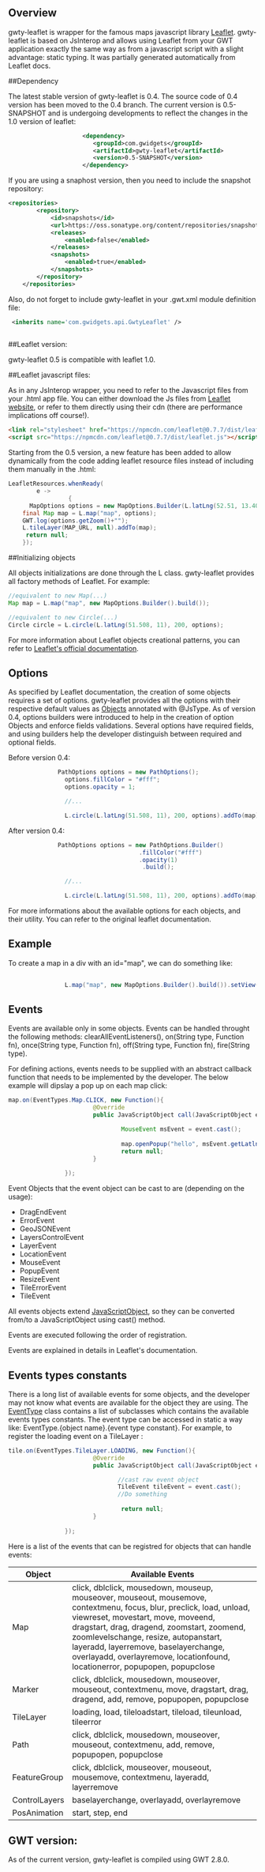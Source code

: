 ## Overview

gwty-leaflet is wrapper for the famous maps javascript library [Leaflet](http://leafletjs.com/). gwty-leaflet is based on JsInterop and allows using Leaflet from your GWT application exactly the same way as from a javascript script with a slight advantage: static typing. It was partially generated automatically from Leaflet docs.


##Dependency 

The latest stable version of gwty-leaflet is 0.4. The source code of 0.4 version has been moved to the 0.4 branch. The current version is 0.5-SNAPSHOT and is undergoing developments to reflect the changes in the 1.0 version of leaflet: 

```xml
                     <dependency>
                        <groupId>com.gwidgets</groupId>
                        <artifactId>gwty-leaflet</artifactId>
                        <version>0.5-SNAPSHOT</version>
                     </dependency>
```

If you are using a snaphost version, then you need to include the snapshot repository: 

```xml
<repositories>
		<repository>
			<id>snapshots</id>
			<url>https://oss.sonatype.org/content/repositories/snapshots/</url>
			<releases>
				<enabled>false</enabled>
			</releases>
			<snapshots>
				<enabled>true</enabled>
			</snapshots>
		</repository>
	</repositories>
```


Also, do not forget to include gwty-leaflet in your .gwt.xml module definition file: 

```xml
 <inherits name='com.gwidgets.api.GwtyLeaflet' />
                  
```

##Leaflet version:

gwty-leaflet 0.5 is compatible with leaflet 1.0. 

##Leaflet javascript files:

As in any JsInterop wrapper, you need to refer to the Javascript files from your .html app file. You can either download the Js files from [Leaflet website](http://leafletjs.com/download.html), or refer to them directly using their cdn (there are performance implications off course!).

```html
<link rel="stylesheet" href="https://npmcdn.com/leaflet@0.7.7/dist/leaflet.css" />
<script src="https://npmcdn.com/leaflet@0.7.7/dist/leaflet.js"></script>
```

Starting from the 0.5 version, a new feature has been added to allow dynamically from the code adding leaflet resource files instead of including them manually in the .html: 

```java
LeafletResources.whenReady(
        e -> 
                 {
      MapOptions options = new MapOptions.Builder(L.latLng(52.51, 13.40), 12, 12).dragging(false).build();
    final Map map = L.map("map", options);
    GWT.log(options.getZoom()+"");
    L.tileLayer(MAP_URL, null).addTo(map);
     return null;
    });
```


##Initializing objects

All objects initializations are done through the L class. gwty-leaflet provides all factory methods of Leaflet. For example:

```java
//equivalent to new Map(...)
Map map = L.map("map", new MapOptions.Builder().build());

//equivalent to new Circle(...)
Circle circle = L.circle(L.latLng(51.508, 11), 200, options);

```
For more information about Leaflet objects creational patterns, you can refer to [Leaflet's official documentation](http://leafletjs.com/reference.html).  

## Options

As specified by Leaflet documentation, the creation of some objects requires a set of options. gwty-leaflet provides all the options with their respective default values as [Objects](https://github.com/gwidgets/gwty-leaflet/tree/master/src/main/java/com/gwidgets/api/leaflet/options) annotated with @JsType. As of version 0.4, options builders were introduced to help in the creation of option Objects and enforce fields validations. Several options have required fields, and using builders help the developer distinguish between required and optional fields. 

Before version 0.4: 
```java
              PathOptions options = new PathOptions();
                options.fillColor = "#fff";
                options.opacity = 1;

                //...

                L.circle(L.latLng(51.508, 11), 200, options).addTo(map);
```

After version 0.4: 

```java
              PathOptions options = new PathOptions.Builder()
                                     .fillColor("#fff")
                                     .opacity(1)
                                      .build();

                //...

                L.circle(L.latLng(51.508, 11), 200, options).addTo(map);
```

For more informations about the available options for each objects, and their utility. You can refer to the original leaflet documentation. 

## Example

To create a map in a div with an id="map", we can do something like: 
```java
                
                L.map("map", new MapOptions.Builder().build()).setView(L.latLng(51.505, -0.09), 12, new ZoomPanOptions.Builder().build());

```


## Events

Events are available only in some objects. Events can be handled throught the following methods: clearAllEventListeners(), on(String type, Function fn), once(String type, Function fn), off(String type, Function fn), fire(String type). 

For defining actions, events needs to be supplied with an abstract callback function that needs to be implemented by the developer. The below example will dipslay a pop up on each map click: 

```java
map.on(EventTypes.Map.CLICK, new Function(){
                        @Override
                        public JavaScriptObject call(JavaScriptObject event) {

                                MouseEvent msEvent = event.cast();
                                
                                map.openPopup("hello", msEvent.getLatlng(), new PopupOptions.Builder().build());
                                return null;
                        }
                        
                });
```

Event Objects that the event object can be cast to are (depending on the usage): 

- DragEndEvent
- ErrorEvent
- GeoJSONEvent
- LayersControlEvent
- LayerEvent
- LocationEvent
- MouseEvent
- PopupEvent
- ResizeEvent
- TileErrorEvent
- TileEvent

All events objects extend [JavaScriptObject](http://www.gwtproject.org/javadoc/latest/com/google/gwt/core/client/JavaScriptObject.html), so they can be converted from/to a JavaScriptObject using cast() method.

Events are executed following the order of registration. 

Events are explained in details in Leaflet's documentation. 

## Events types constants

There is a long list of available events for some objects, and the developer may not know what events are available for the object they are using. The [EventType](https://github.com/gwidgets/gwty-leaflet/blob/master/src/main/java/com/gwidgets/api/leaflet/events/EventTypes.java) class contains a list of subclasses which contains the available events types constants. The event type can be accessed in static a way like: EventType.{object name}.{event type constant}. For example, to register the loading event on a TileLayer : 

```java
tile.on(EventTypes.TileLayer.LOADING, new Function(){
                        @Override
                        public JavaScriptObject call(JavaScriptObject event) {

                               //cast raw event object
                               TileEvent tileEvent = event.cast();
                               //Do something
                               
                                return null;
                        }
                        
                });
```

Here is a list of the events that can be registred for objects that can handle events:

<div>
<table id="archetypes">
<thead style="font-weight:800;"> 
 <th>Object</th>
 <th>Available Events</th>
</thead>
<tbody>
  <tr>
    <td>
    Map
    </td>
    <td>
     click, dblclick, mousedown, mouseup, mouseover, mouseout, mousemove, contextmenu, focus, blur, preclick, load, unload, viewreset, movestart, move, moveend, dragstart, drag, dragend, zoomstart, zoomend, zoomlevelschange, resize, autopanstart, layeradd, layerremove, baselayerchange, overlayadd, overlayremove, locationfound, locationerror, popupopen, popupclose  
    </td>
  </tr>
  <tr>
    <td>
    Marker
    </td>
    <td>
    click, dblclick, mousedown, mouseover, mouseout, contextmenu, move, dragstart, drag, dragend, add, remove, popupopen, popupclose
   </td>
  </tr>
  <tr>
    <td>
    TileLayer
    </td>
    <td>
    loading, load, tileloadstart, tileload, tileunload, tileerror
    </td>
  </tr>
  <tr>
    <td>
      Path
    </td>
    <td>
       click, dblclick, mousedown, mouseover, mouseout, contextmenu, add, remove, popupopen, popupclose
    </td>
  </tr>
  <tr>
    <td>
      FeatureGroup
    </td>
    <td>
       click, dblclick, mouseover, mouseout, mousemove, contextmenu, layeradd, layerremove
    </td>
  </tr>
  <tr>
    <td>
      ControlLayers
    </td>
    <td>
       baselayerchange, overlayadd, overlayremove
    </td>
  </tr>
  <tr>
    <td>
      PosAnimation
    </td>
    <td>
       start, step, end
    </td>
  </tr>
</tbody>

</table>
</div>


## GWT version:

As of the current version, gwty-leaflet is compiled using GWT 2.8.0. 


